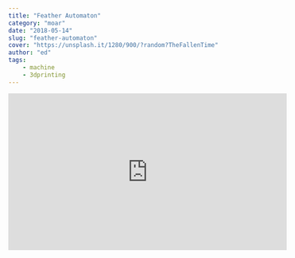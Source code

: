 ```yaml
---
title: "Feather Automaton"
category: "moar"
date: "2018-05-14"
slug: "feather-automaton"
cover: "https://unsplash.it/1280/900/?random?TheFallenTime"
author: "ed"
tags:
    - machine
    - 3dprinting
---
```


<iframe width="560" height="315" src="https://www.youtube.com/embed/FX2Kha7NkHw?rel=0" frameborder="0" allow="autoplay; encrypted-media" allowfullscreen></iframe>
